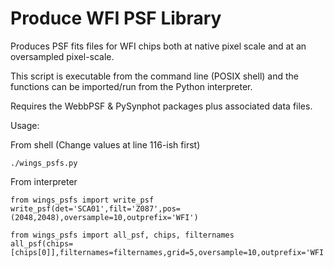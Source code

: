# Produce WFI PSF Library

Produces PSF fits files for WFI chips both at native pixel scale 
and at an oversampled pixel-scale. 

This script is executable from the command line (POSIX shell) and 
the functions can be imported/run from the Python interpreter.

Requires the WebbPSF & PySynphot packages plus associated data files.

Usage:

From shell (Change values at line 116-ish first)
```
./wings_psfs.py
```

From interpreter
```
from wings_psfs import write_psf
write_psf(det='SCA01',filt='Z087',pos=(2048,2048),oversample=10,outprefix='WFI')

from wings_psfs import all_psf, chips, filternames
all_psf(chips=[chips[0]],filternames=filternames,grid=5,oversample=10,outprefix='WFI')
```

